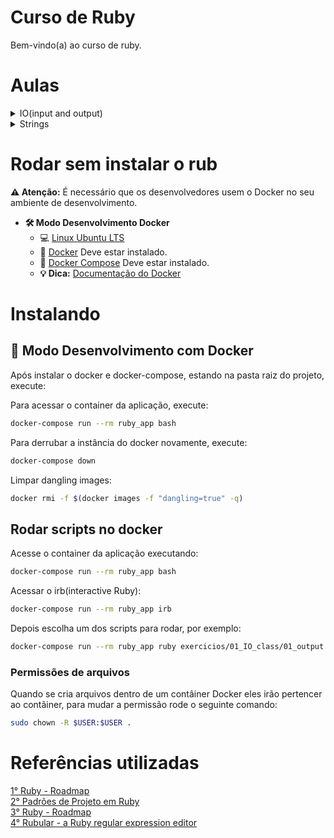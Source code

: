 # Curso de Ruby

Bem-vindo(a) ao curso de ruby.

# Aulas

<details>
    <summary>IO(input and output)</summary>
    <ul>
        <li><a href="https://github.com/claudimf/curso_ruby/blob/main/exercicios/01_IO_class/01_output.rb">Saídas</a></li>
        <li><a href="https://github.com/claudimf/curso_ruby/blob/main/exercicios/01_IO_class/02_file_input.rb">Entradas via arquivos</a></li>
        <li><a href="https://github.com/claudimf/curso_ruby/blob/main/exercicios/01_IO_class/03_user_input.rb">Entradas de usuários</a></li>
    </ul>
</details>

<details>
    <summary>Strings</summary>
    <ul>
        <li><a href="https://github.com/claudimf/curso_ruby/blob/main/exercicios/02_Strings/01_variáveis.rb">Variáveis</a></li>
    </ul>
</details>

# Rodar sem instalar o rub

**:warning: Atenção:**  É necessário que os desenvolvedores usem o Docker no seu ambiente de desenvolvimento.

- **🛠 Modo Desenvolvimento Docker**
    - :computer: [Linux Ubuntu LTS](https://ubuntu.com/download/desktop)
    - 🐳 [Docker](https://docs.docker.com/engine/installation/) Deve estar instalado.
    - 🐳 [Docker Compose](https://docs.docker.com/compose/) Deve estar instalado.
    - **💡 Dica:** [Documentação do Docker](https://docs.docker.com/)

# Instalando

## 🐳 Modo Desenvolvimento com Docker

Após instalar o docker e docker-compose, estando na pasta raiz do projeto, execute:

Para acessar o container da aplicação, execute:

```sh
docker-compose run --rm ruby_app bash
```

Para derrubar a instância do docker novamente, execute:

```sh
docker-compose down
```

Limpar dangling images:
```sh
docker rmi -f $(docker images -f "dangling=true" -q)
```

## Rodar scripts no docker

Acesse o container da aplicação executando:

```sh
docker-compose run --rm ruby_app bash
```

Acessar o irb(interactive Ruby):

```sh
docker-compose run --rm ruby_app irb
```

Depois escolha um dos scripts para rodar, por exemplo:

```sh
docker-compose run --rm ruby_app ruby exercicios/01_IO_class/01_output.rb
```
### Permissões de arquivos ###
Quando se cria arquivos dentro de um contâiner Docker eles irão pertencer ao contâiner, para mudar a permissão rode o seguinte comando:

```sh
sudo chown -R $USER:$USER .
```

# Referências utilizadas

[1° Ruby - Roadmap](https://github.com/evertonlopesc/Ruby-Roadmap)  
[2° Padrões de Projeto em Ruby](https://refactoring.guru/pt-br/design-patterns/ruby)  
[3° Ruby - Roadmap](https://github.com/evertonlopesc/Ruby-Roadmap)  
[4° Rubular - a Ruby regular expression editor](https://rubular.com/)  
